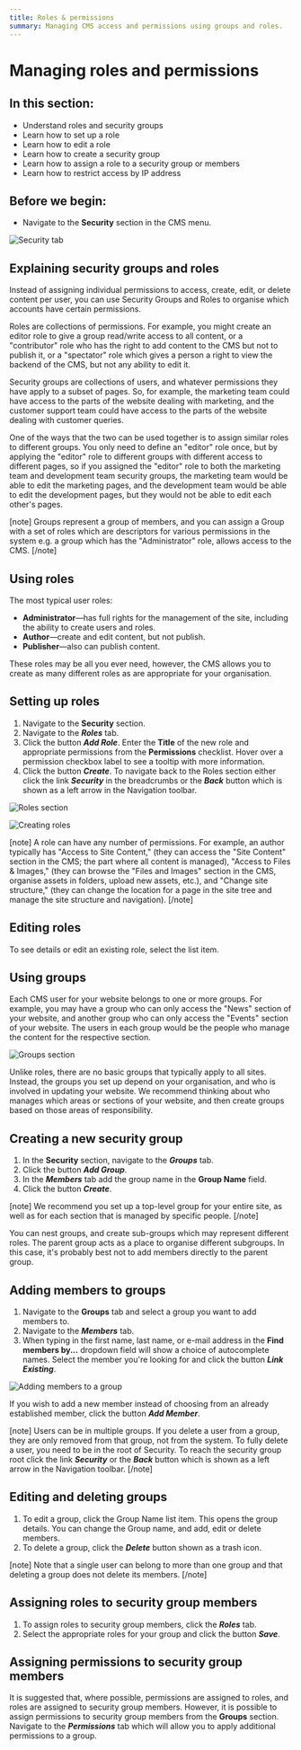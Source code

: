 ```yaml
---
title: Roles & permissions
summary: Managing CMS access and permissions using groups and roles.
---
```


# Managing roles and permissions

## In this section:

* Understand roles and security groups
* Learn how to set up a role
* Learn how to edit a role
* Learn how to create a security group
* Learn how to assign a role to a security group or members
* Learn how to restrict access by IP address

## Before we begin:

* Navigate to the **Security** section in the CMS menu.

![Security tab](../_images/security_pane_main_view.png)

## Explaining security groups and roles

Instead of assigning individual permissions to access, create, edit, or delete content per user, you can use Security Groups and Roles to organise which accounts have certain permissions.

Roles are collections of permissions. For example, you might create an editor role to give a group read/write access to all content, or a "contributor" role who has the right to add content to the CMS but not to publish it, or a "spectator" role which gives a person a right to view the backend of the CMS, but not any ability to edit it.

Security groups are collections of users, and whatever permissions they have apply to a subset of pages. So, for example, the marketing team could have access to the parts of the website dealing with marketing, and the customer support team could have access to the parts of the website dealing with customer queries.

One of the ways that the two can be used together is to assign similar roles to different groups. You only need to define an "editor" role once, but by applying the "editor" role to different groups with different access to different pages, so if you assigned the "editor" role to both the marketing team and development team security groups, the marketing team would be able to edit the marketing pages, and the development team would be able to edit the development pages, but they would not be able to edit each other's pages.

[note]
Groups represent a group of members, and you can assign a Group with a set of roles which are descriptors for various permissions in the system e.g. a group which has the "Administrator" role, allows access to the CMS.
[/note]

## Using roles

The most typical user roles:

* **Administrator**—has full rights for the management of the site, including the ability to create users and roles.
* **Author**—create and edit content, but not publish.
* **Publisher**—also can publish content.

These roles may be all you ever need, however, the CMS allows you to create as many different roles as are appropriate for your organisation.

## Setting up roles

1. Navigate to the **Security** section.
2. Navigate to the ***Roles*** tab.
3. Click the button ***Add Role***. Enter the **Title** of the new role and appropriate permissions from the **Permissions** checklist.
Hover over a permission checkbox label to see a tooltip with more information.
4. Click the button ***Create***.
To navigate back to the Roles section either click the link ***Security*** in the breadcrumbs or the ***Back*** button which is shown as a left arrow in the Navigation toolbar.

![Roles section](../_images/roles-pane.png)

![Creating roles](../_images/creating-roles.png)

[note]
A role can have any number of permissions. For example, an author typically has "Access to Site Content," (they can access the "Site Content" section in the CMS; the part where all content is managed), "Access to Files & Images," (they can browse the "Files and Images" section in the CMS, organise assets in folders, upload new assets, etc.), and "Change site structure," (they can change the location for a page in the site tree and  manage the site structure and navigation).
[/note]

## Editing roles

To see details or edit an existing role, select the list item.

## Using groups

Each CMS user for your website belongs to one or more groups. For example, you may have a group who can only access the "News" section of your website, and another group who can only access the "Events" section of your website. The users in each group would be the people who manage the content for the respective section.

![Groups section](../_images/groups-pane.png)

Unlike roles, there are no basic groups that typically apply to all sites. Instead, the groups you set up depend on your organisation, and who is involved in updating your website. We recommend thinking about who manages which areas or sections of your website, and then create groups based on those areas of responsibility.

## Creating a new security group

1. In the **Security** section, navigate to the ***Groups*** tab.
2. Click the button ***Add Group***.
3. In the ***Members*** tab add the group name in the **Group Name** field.
4. Click the button ***Create***.

[note]
We recommend you set up a top-level group for your entire site, as well as for each section that is managed by specific people.
[/note]

You can nest groups, and create sub-groups which may represent different roles. The parent group acts as a place to organise different subgroups. In this case, it's probably best not to add members directly to the parent group.

## Adding members to groups

1. Navigate to the **Groups** tab and select a group you want to add members to.
2. Navigate to the ***Members*** tab.
3. When typing in the first name, last name, or e-mail address in the **Find members by...** dropdown field will show a choice of autocomplete names. Select the member you're looking for and click the button ***Link Existing***.

![Adding members to a group](../_images/adding-member-to-group.png)

If you wish to add a new member instead of choosing from an already established member, click the button ***Add Member***.

[note]
Users can be in multiple groups. If you delete a user from a group, they are only removed from that group, not from the system. To fully delete a user, you need to be in the root of Security. To reach the security group root click the link ***Security*** or the ***Back*** button which is shown as a left arrow in the Navigation toolbar.
[/note]

## Editing and deleting groups

1. To edit a group, click the Group Name list item. This opens the group details. You can change the Group name, and add, edit or delete members.
2. To delete a group, click the ***Delete*** button shown as a trash icon.

[note]
Note that a single user can belong to more than one group and that deleting a group does not delete its members.
[/note]

## Assigning roles to security group members

1. To assign roles to security group members, click the ***Roles*** tab.
2. Select the appropriate roles for your group and click the button ***Save***.

## Assigning permissions to security group members

It is suggested that, where possible, permissions are assigned to roles, and roles are assigned to security group members. However, it is possible to assign permissions to security group members from the **Groups** section. Navigate to the ***Permissions*** tab which will allow you to apply additional permissions to a group.
